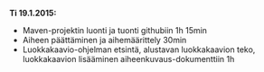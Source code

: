 **Ti 19.1.2015:**
* Maven-projektin luonti ja tuonti githubiin 1h 15min
* Aiheen päättäminen ja aihemäärittely 30min
* Luokkakaavio-ohjelman etsintä, alustavan luokkakaavion teko, luokkakaavion lisääminen aiheenkuvaus-dokumenttiin 1h
